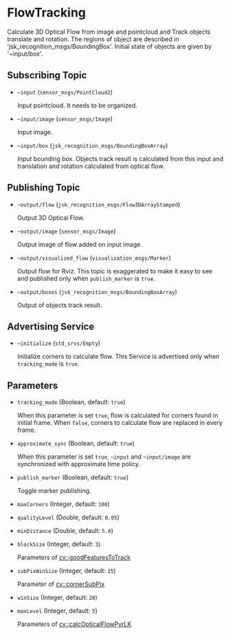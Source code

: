 # FlowTracking


Calculate 3D Optical Flow from image and pointcloud and Track objects translate and rotation.
The regions of object are described in 'jsk_recognition_msgs/BoundingBox'. Initial state of objects are given by '~input/box'.

## Subscribing Topic
* `~input` (`sensor_msgs/PointCloud2`)

  Input pointcloud. It needs to be organized.

* `~input/image` (`sensor_msgs/Image`)

  Input image.

* `~input/box` (`jsk_recognition_msgs/BoundingBoxArray`)

  Input bounding box. Objects track result is calculated from this input and translation and rotation calculated from optical flow.

## Publishing Topic
* `~output/flow` (`jsk_recognition_msgs/Flow3DArrayStamped`)

  Output 3D Optical Flow.

* `~output/image` (`sensor_msgs/Image`)

  Output image of flow added on input image.

* `~output/visualized_flow` (`visualization_msgs/Marker`)

  Output flow for Rviz. This topic is exaggerated to make it easy to see and published only when `publish_marker` is `true`.

* `~output/boxes` (`jsk_recognition_msgs/BoundingBoxArray`)

  Output of objects track result.

## Advertising Service
* `~initialize` (`std_srvs/Empty`)

  Initialize corners to calculate flow. This Service is advertised only when `tracking_mode` is `true`.

## Parameters
* `tracking_mode` (Boolean, default: `true`)

  When this parameter is set `true`, flow is calculated for corners found in initial frame. When `false`, corners to calculate flow are replaced in every frame.

* `approximate_sync` (Boolean, default: `true`)

  When this parameter is set `true`, `~input` and `~input/image` are synchronized with approximate time policy.

* `publish_marker` (Boolean, default: `true`)

  Toggle marker publishing.

* `maxCorners` (Integer, default: `100`)
* `qualityLevel` (Double, default: `0.05`)
* `minDistance` (Double, default: `5.0`)
* `blockSize` (Integer, default: `3`)

  Parameters of [cv::goodFeaturesToTrack](http://docs.opencv.org/2.4/modules/imgproc/doc/feature_detection.html#goodfeaturestotrack)

* `subPixWinSize` (Integer, default: `15`)

  Parameter of [cv::cornerSubPix](http://docs.opencv.org/2.4/modules/imgproc/doc/feature_detection.html#cornersubpix)

* `winSize` (Integer, default: `20`)
* `maxLevel` (Integer, default: `5`)

  Parameters of [cv::calcOpticalFlowPyrLK](http://docs.opencv.org/2.4/modules/video/doc/motion_analysis_and_object_tracking.html#calcopticalflowpyrlk)